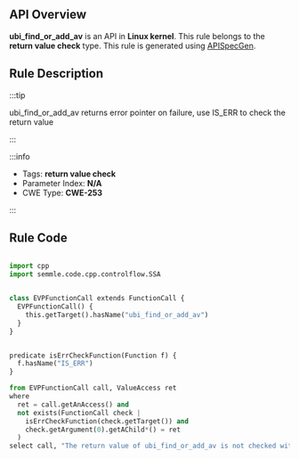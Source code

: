 ---
---


## API Overview
**ubi_find_or_add_av** is an API in **Linux kernel**. This rule belongs to the **return value check** type. This rule is generated using [APISpecGen](../../tools/APISpecGen).
## Rule Description

:::tip

ubi_find_or_add_av returns error pointer on failure, use IS_ERR to check the return value

:::

:::info

- Tags: **return value check**
- Parameter Index: **N/A**
- CWE Type: **CWE-253**

:::

## Rule Code
```python

import cpp
import semmle.code.cpp.controlflow.SSA


class EVPFunctionCall extends FunctionCall {
  EVPFunctionCall() {
    this.getTarget().hasName("ubi_find_or_add_av")
  }
}


predicate isErrCheckFunction(Function f) {
  f.hasName("IS_ERR") 
}

from EVPFunctionCall call, ValueAccess ret
where
  ret = call.getAnAccess() and
  not exists(FunctionCall check |
    isErrCheckFunction(check.getTarget()) and
    check.getArgument(0).getAChild*() = ret
  )
select call, "The return value of ubi_find_or_add_av is not checked with IS_ERR."
    
```